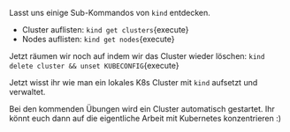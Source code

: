 Lasst uns einige Sub-Kommandos von `kind` entdecken.

- Cluster auflisten: `kind get clusters`{execute}
- Nodes auflisten: `kind get nodes`{execute}

Jetzt räumen wir noch auf indem wir das Cluster wieder löschen:
`kind delete cluster && unset KUBECONFIG`{execute}

Jetzt wisst ihr wie man ein lokales K8s Cluster mit `kind` aufsetzt und verwaltet.

Bei den kommenden Übungen wird ein Cluster automatisch gestartet. Ihr könnt euch dann auf die eigentliche Arbeit mit Kubernetes konzentrieren :)